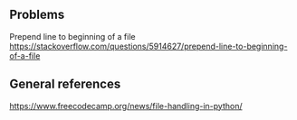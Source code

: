 ## Problems
Prepend line to beginning of a file  
https://stackoverflow.com/questions/5914627/prepend-line-to-beginning-of-a-file


## General references
https://www.freecodecamp.org/news/file-handling-in-python/
